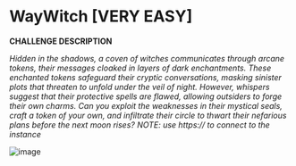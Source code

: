 # WayWitch [VERY EASY]

**CHALLENGE DESCRIPTION**

*Hidden in the shadows, a coven of witches communicates through arcane tokens, their messages cloaked in layers of dark enchantments. These enchanted tokens safeguard their cryptic conversations, masking sinister plots that threaten to unfold under the veil of night. However, whispers suggest that their protective spells are flawed, allowing outsiders to forge their own charms. Can you exploit the weaknesses in their mystical seals, craft a token of your own, and infiltrate their circle to thwart their nefarious plans before the next moon rises? NOTE: use https:// to connect to the instance*

![image](https://github.com/user-attachments/assets/27aebf94-a726-4e7a-9bd5-0e784bf9410b)

